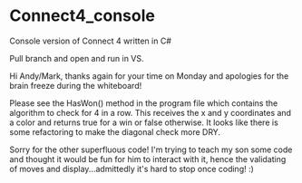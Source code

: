# Connect4_console
Console version of Connect 4 written in C#

Pull branch and open and run in VS.

Hi Andy/Mark, thanks again for your time on Monday and apologies for the brain freeze during the whiteboard!

Please see the HasWon() method in the program file which contains the algorithm to check for 4 in a row. This receives the x and y coordinates and a color and returns true for a win or false otherwise. It looks like there is some refactoring to make the diagonal check more DRY.

Sorry for the other superfluous code! I'm trying to teach my son some code and thought it would be fun for him to interact with it, hence the validating of moves and display...admittedly it's hard to stop once coding! :) 
